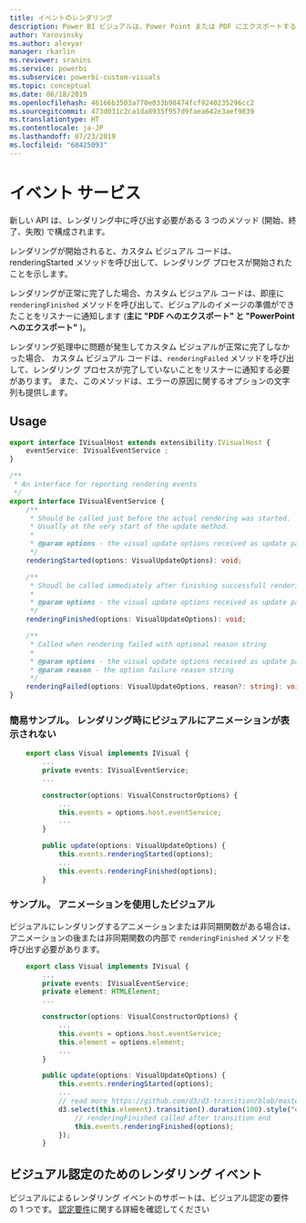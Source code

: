 ```yaml
---
title: イベントのレンダリング
description: Power BI ビジュアルは、Power Point または PDF にエクスポートする準備ができていることを Power BI に通知できます
author: Yarovinsky
ms.author: alexyar
manager: rkarlin
ms.reviewer: sranins
ms.service: powerbi
ms.subservice: powerbi-custom-visuals
ms.topic: conceptual
ms.date: 06/18/2019
ms.openlocfilehash: 46166b3503a770e033b98474fcf9240235296cc2
ms.sourcegitcommit: 473d031c2ca1da8935f957d9faea642e3aef9839
ms.translationtype: HT
ms.contentlocale: ja-JP
ms.lasthandoff: 07/23/2019
ms.locfileid: "68425093"
---
```

# <a name="event-service"></a>イベント サービス

新しい API は、レンダリング中に呼び出す必要がある 3 つのメソッド (開始、終了、失敗) で構成されます。

レンダリングが開始されると、カスタム ビジュアル コードは、renderingStarted メソッドを呼び出して、レンダリング プロセスが開始されたことを示します。

レンダリングが正常に完了した場合、カスタム ビジュアル コードは、即座に `renderingFinished` メソッドを呼び出して、ビジュアルのイメージの準備ができたことをリスナーに通知します (**主に "PDF へのエクスポート" と "PowerPoint へのエクスポート"** )。

レンダリング処理中に問題が発生してカスタム ビジュアルが正常に完了しなかった場合、 カスタム ビジュアル コードは、`renderingFailed` メソッドを呼び出して、レンダリング プロセスが完了していないことをリスナーに通知する必要があります。 また、このメソッドは、エラーの原因に関するオプションの文字列も提供します。

## <a name="usage"></a>Usage

```typescript
export interface IVisualHost extends extensibility.IVisualHost {
    eventService: IVisualEventService ;
}

/**
 * An interface for reporting rendering events
 */
export interface IVisualEventService {
    /**
     * Should be called just before the actual rendering was started. 
     * Usually at the very start of the update method.
     *
     * @param options - the visual update options received as update parameter
     */
    renderingStarted(options: VisualUpdateOptions): void;

    /**
     * Shoudl be called immediately after finishing successfull rendering.
     * 
     * @param options - the visual update options received as update parameter
     */
    renderingFinished(options: VisualUpdateOptions): void;

    /**
     * Called when rendering failed with optional reason string
     * 
     * @param options - the visual update options received as update parameter
     * @param reason - the option failure reason string
     */
    renderingFailed(options: VisualUpdateOptions, reason?: string): void;
}
```

### <a name="simple-sample-the-visual-hasnt-any-animations-on-rendering"></a>簡易サンプル。 レンダリング時にビジュアルにアニメーションが表示されない

```typescript
    export class Visual implements IVisual {
        ...
        private events: IVisualEventService;
        ...

        constructor(options: VisualConstructorOptions) {
            ...
            this.events = options.host.eventService;
            ...
        }

        public update(options: VisualUpdateOptions) {
            this.events.renderingStarted(options);
            ...
            this.events.renderingFinished(options);
        }
```

### <a name="sample-the-visual-with-animation"></a>サンプル。 アニメーションを使用したビジュアル

ビジュアルにレンダリングするアニメーションまたは非同期関数がある場合は、アニメーションの後または非同期関数の内部で `renderingFinished` メソッドを呼び出す必要があります。

```typescript
    export class Visual implements IVisual {
        ...
        private events: IVisualEventService;
        private element: HTMLElement;
        ...

        constructor(options: VisualConstructorOptions) {
            ...
            this.events = options.host.eventService;
            this.element = options.element;
            ...
        }

        public update(options: VisualUpdateOptions) {
            this.events.renderingStarted(options);
            ...
            // read more https://github.com/d3/d3-transition/blob/master/README.md#transition_end
            d3.select(this.element).transition().duration(100).style("opacity","0").end().then(() => {
                // renderingFinished called after transition end
                this.events.renderingFinished(options);
            });
        }
```

## <a name="rendering-events-for-visual-certification"></a>ビジュアル認定のためのレンダリング イベント

ビジュアルによるレンダリング イベントのサポートは、ビジュアル認定の要件の 1 つです。 [認定要件](https://docs.microsoft.com/power-bi/power-bi-custom-visuals-certified?#certification-requirements)に関する詳細を確認してください
